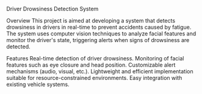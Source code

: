 Driver Drowsiness Detection System

Overview This project is aimed at developing a system that detects drowsiness in drivers in real-time to prevent accidents caused by fatigue. The system uses computer vision techniques to analyze facial features and monitor the driver's state, triggering alerts when signs of drowsiness are detected.

Features Real-time detection of driver drowsiness. Monitoring of facial features such as eye closure and head position. Customizable alert mechanisms (audio, visual, etc.). Lightweight and efficient implementation suitable for resource-constrained environments. Easy integration with existing vehicle systems.
